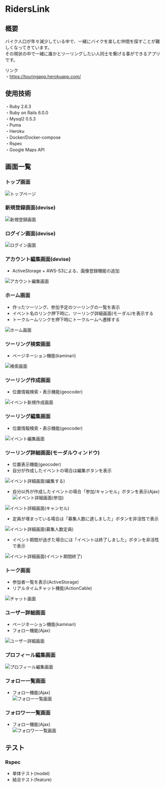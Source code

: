 
# RidersLink

## 概要
バイク人口が年々減少している中で、一緒にバイクを楽しむ仲間を探すことが難しくなってきています。  
その現状の中で一緒に誰かとツーリングしたい人同士を繋げる事ができるアプリです。

  リンク  
  ・https://touringapp.herokuapp.com/

## 使用技術
・Ruby 2.6.3  
・Ruby on Rails 6.0.0  
・Mysql2 0.5.3  
・Puma  
・Heroku  
・Docker/Docker-compose  
・Rspec  
・Google Maps API

## 画面一覧
### トップ画面  
![トップページ](https://user-images.githubusercontent.com/66734337/132440085-43cb7347-83c8-41c4-8a10-30b59297f1e0.png)

### 新規登録画面(devise)  
![新規登録画面](https://user-images.githubusercontent.com/66734337/132440615-4302b0a0-30ba-41ca-9bd3-8cc1a32fc5af.png)


### ログイン画面(devise)  
![ログイン画面](https://user-images.githubusercontent.com/66734337/132440656-639ca6c4-fba7-43cf-be90-f81f3966a2be.png)

### アカウント編集画面(devise)
  - ActiveStorage + AWS-S3による、画像登録機能の追加  

![アカウント編集画面](https://user-images.githubusercontent.com/66734337/132440688-41bc59aa-87d5-4f0d-be5b-62d6e74df980.png)

### ホーム画面
  - 作ったツーリング、参加予定のツーリングの一覧を表示  
  - イベント名のリンク押下時に、ツーリング詳細画面(モーダル)を表示する  
  - トークルームリンクを押下時にトークルームへ遷移する  

![ホーム画面](https://user-images.githubusercontent.com/66734337/132440764-9676d28a-0bd1-4472-9afc-5e6faeb7fd6f.png)

### ツーリング検索画面
  - ページネーション機能(kaminari)  

![検索画面](https://user-images.githubusercontent.com/66734337/132440829-b2979f76-c328-48aa-96ad-ca24f8242d96.png)


### ツーリング作成画面
  - 位置情報検索・表示機能(geocoder)  

![イベント新規作成画面](https://user-images.githubusercontent.com/66734337/132440881-94555b7e-2cf2-44fb-ac86-f2889a64f63f.png)

### ツーリング編集画面
  - 位置情報検索・表示機能(geocoder)  

![イベント編集画面](https://user-images.githubusercontent.com/66734337/132440934-1f9e1aaa-65eb-43ba-836a-e8fad1869265.png)

### ツーリング詳細画面(モーダルウィンドウ)
  - 位置表示機能(geocoder)  
  - 自分が作成したイベントの場合は編集ボタンを表示  

![イベント詳細画面(編集する)](https://user-images.githubusercontent.com/66734337/132440988-f0d91e3e-d146-4063-aed8-aa79ce4198ae.png)

  - 自分以外が作成したイベントの場合「参加/キャンセル」ボタンを表示(Ajax)  
![イベント詳細画面(参加)](https://user-images.githubusercontent.com/66734337/132440987-5086d592-1a39-49bc-a124-2d504e7d5a43.png)  

![イベント詳細画面(キャンセル)](https://user-images.githubusercontent.com/66734337/132440984-9ce4af87-038d-4c7a-91a7-205462a9e088.png)

  - 定員が埋まっている場合は「募集人数に達しました」ボタンを非活性で表示  

![イベント詳細画面(募集人数定員)](https://user-images.githubusercontent.com/66734337/132440989-020a66ab-1758-4a7a-9ca5-2e9ecde439f9.png)

  - イベント期間が過ぎた場合には「イベントは終了しました」ボタンを非活性で表示  

![イベント詳細画面(イベント期間終了)](https://user-images.githubusercontent.com/66734337/132440975-b7329f8f-7188-4af5-9215-73bfb7ad95ed.png)

### トーク画面
  - 参加者一覧を表示(ActiveStorage)  
  - リアルタイムチャット機能(ActionCable)

![チャット画面](https://user-images.githubusercontent.com/66734337/132441108-e28e3d6a-0ec8-43bf-8073-1568cc0d5ce3.png)

### ユーザー詳細画面
  - ページネーション機能(kaminari)  
  - フォロー機能(Ajax)

![ユーザー詳細画面](https://user-images.githubusercontent.com/66734337/132441185-a71e73ac-882c-4082-a19f-350d742d3ba9.png)

### プロフィール編集画面  

![プロフィール編集画面](https://user-images.githubusercontent.com/66734337/132441220-3f0e61d5-6ff2-47b0-9248-14d310ae27c5.png)

### フォロー一覧画面
  - フォロー機能(Ajax)  
![フォロー一覧画面](https://user-images.githubusercontent.com/66734337/132441245-6b9e0b57-5e01-423d-affc-af3b5bdfa329.png)

### フォロワー一覧画面
  - フォロー機能(Ajax)  
![フォロワー一覧画面](https://user-images.githubusercontent.com/66734337/132441279-dc54cc0f-181e-4489-ac3f-0a705bae57a3.png)

## テスト
### Rspec
  - 単体テスト(model)  
  - 結合テスト(feature)
